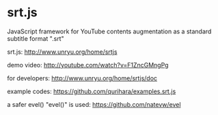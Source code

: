 # srt.js
JavaScript framework for YouTube contents augmentation as a standard subtitle format ".srt"

srt.js:
http://www.unryu.org/home/srtjs

demo video:
http://youtube.com/watch?v=F1ZncGMngPg

for developers:
http://www.unryu.org/home/srtjs/doc

example codes:
https://github.com/qurihara/examples.srt.js


a safer evel() "evel()" is used:
https://github.com/natevw/evel
